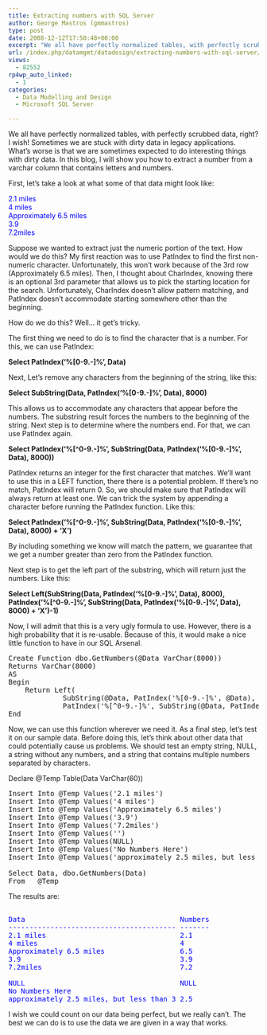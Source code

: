 ```yaml
---
title: Extracting numbers with SQL Server
author: George Mastros (gmmastros)
type: post
date: 2008-12-12T17:50:48+00:00
excerpt: "We all have perfectly normalized tables, with perfectly scrubbed data, right?  I wish!  Sometimes we are stuck with dirty data in legacy applications.  What's worse is that we are sometimes expected to do interesting things with dirty data.  In this blo&hellip;"
url: /index.php/datamgmt/datadesign/extracting-numbers-with-sql-server/
views:
  - 82552
rp4wp_auto_linked:
  - 1
categories:
  - Data Modelling and Design
  - Microsoft SQL Server

---
```

We all have perfectly normalized tables, with perfectly scrubbed data, right? I wish! Sometimes we are stuck with dirty data in legacy applications. What&#8217;s worse is that we are sometimes expected to do interesting things with dirty data. In this blog, I will show you how to extract a number from a varchar column that contains letters and numbers.

First, let’s take a look at what some of that data might look like:

<span style="color:blue;">2.1 miles<br /> 4 miles<br /> Approximately 6.5 miles<br /> 3.9<br /> 7.2miles</span>

Suppose we wanted to extract just the numeric portion of the text. How would we do this? My first reaction was to use PatIndex to find the first non-numeric character. Unfortunately, this won’t work because of the 3rd row (Approximately 6.5 miles). Then, I thought about CharIndex, knowing there is an optional 3rd parameter that allows us to pick the starting location for the search. Unfortunately, CharIndex doesn’t allow pattern matching, and PatIndex doesn’t accommodate starting somewhere other than the beginning. 

How do we do this? Well… it get’s tricky.

The first thing we need to do is to find the character that is a number. For this, we can use PatIndex:

**Select PatIndex(&#8216;%[0-9.-]%&#8217;, Data)**

Next, Let&#8217;s remove any characters from the beginning of the string, like this:

**Select SubString(Data, PatIndex(&#8216;%[0-9.-]%&#8217;, Data), 8000)**

This allows us to accommodate any characters that appear before the numbers. The substring result forces the numbers to the beginning of the string. Next step is to determine where the numbers end. For that, we can use PatIndex again.

**Select PatIndex(&#8216;%[^0-9.-]%&#8217;, SubString(Data, PatIndex(&#8216;%[0-9.-]%&#8217;, Data), 8000))**

PatIndex returns an integer for the first character that matches. We&#8217;ll want to use this in a LEFT function, there there is a potential problem. If there&#8217;s no match, PatIndex will return 0. So, we should make sure that PatIndex will always return at least one. We can trick the system by appending a character before running the PatIndex function. Like this:

**Select PatIndex(&#8216;%[^0-9.-]%&#8217;, SubString(Data, PatIndex(&#8216;%[0-9.-]%&#8217;, Data), 8000) + &#8216;X&#8217;)**

By including something we know will match the pattern, we guarantee that we get a number greater than zero from the PatIndex function.

Next step is to get the left part of the substring, which will return just the numbers. Like this:

**Select Left(SubString(Data, PatIndex(&#8216;%[0-9.-]%&#8217;, Data), 8000), PatIndex(&#8216;%[^0-9.-]%&#8217;, SubString(Data, PatIndex(&#8216;%[0-9.-]%&#8217;, Data), 8000) + &#8216;X&#8217;)-1)**

Now, I will admit that this is a very ugly formula to use. However, there is a high probability that it is re-usable. Because of this, it would make a nice little function to have in our SQL Arsenal.

<pre>Create Function dbo.GetNumbers(@Data VarChar(8000))
Returns VarChar(8000)
AS
Begin	
    Return Left(
             SubString(@Data, PatIndex('%[0-9.-]%', @Data), 8000), 
             PatIndex('%[^0-9.-]%', SubString(@Data, PatIndex('%[0-9.-]%', @Data), 8000) + 'X')-1)
End</pre>

Now, we can use this function wherever we need it. As a final step, let&#8217;s test it on our sample data. Before doing this, let&#8217;s think about other data that could potentially cause us problems. We should test an empty string, NULL, a string without any numbers, and a string that contains multiple numbers separated by characters.
  
Declare @Temp Table(Data VarChar(60))

<pre>Insert Into @Temp Values('2.1 miles')
Insert Into @Temp Values('4 miles')
Insert Into @Temp Values('Approximately 6.5 miles')
Insert Into @Temp Values('3.9')
Insert Into @Temp Values('7.2miles')
Insert Into @Temp Values('')
Insert Into @Temp Values(NULL)
Insert Into @Temp Values('No Numbers Here')
Insert Into @Temp Values('approximately 2.5 miles, but less than 3')

Select Data, dbo.GetNumbers(Data)
From   @Temp</pre>

The results are:

<pre><span style="color:blue;">
Data                                     Numbers
---------------------------------------- -------
2.1 miles                                2.1
4 miles                                  4
Approximately 6.5 miles                  6.5
3.9                                      3.9
7.2miles                                 7.2
                                         
NULL                                     NULL
No Numbers Here                          
approximately 2.5 miles, but less than 3 2.5
</span></pre>

I wish we could count on our data being perfect, but we really can&#8217;t. The best we can do is to use the data we are given in a way that works.